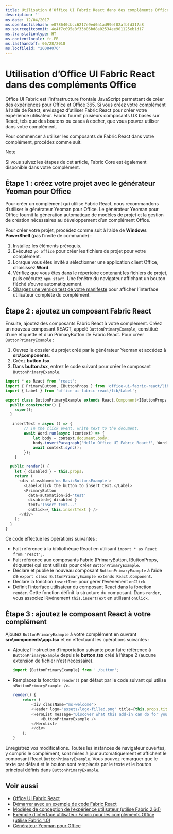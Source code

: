 ```yaml
---
title: Utilisation d’Office UI Fabric React dans des compléments Office
description: ''
ms.date: 12/04/2017
ms.openlocfilehash: e078640cbcc6217e9ed0a1ad99ef02afbfd317a8
ms.sourcegitcommit: 4e4f7c095e8f33b06bd8a02534ee901125eb1d17
ms.translationtype: HT
ms.contentlocale: fr-FR
ms.lasthandoff: 06/28/2018
ms.locfileid: "20084076"
---
```

# <a name="use-office-ui-fabric-react-in-office-add-ins"></a>Utilisation d’Office UI Fabric React dans des compléments Office

Office UI Fabric est l’infrastructure frontale JavaScript permettant de créer des expériences pour Office et Office 365. Si vous créez votre complément à l’aide de React, envisagez d’utiliser Fabric React pour créer votre expérience utilisateur. Fabric fournit plusieurs composants UX basés sur React, tels que des boutons ou cases à cocher, que vous pouvez utiliser dans votre complément.

Pour commencer à utiliser les composants de Fabric React dans votre complément, procédez comme suit.

> [!NOTE]
> Si vous suivez les étapes de cet article, Fabric Core est également disponible dans votre complément.

## <a name="step-1---create-your-project-with-the-yeoman-generator-for-office"></a>Étape 1 : créez votre projet avec le générateur Yeoman pour Office

Pour créer un complément qui utilise Fabric React, nous recommandons d’utiliser le générateur Yeoman pour Office. Le générateur Yeoman pour Office fournit la génération automatique de modèles de projet et la gestion de création nécessaires au développement d’un complément Office.

Pour créer votre projet, procédez comme suit à l’aide de **Windows PowerShell** (pas l’invite de commande) :

1. Installez les éléments prérequis.
2. Exécutez `yo office` pour créer les fichiers de projet pour votre complément.
3. Lorsque vous êtes invité à sélectionner une application client Office, choisissez **Word**.
4. Vérifiez que vous êtes dans le répertoire contenant les fichiers de projet, puis exécutez `npm start`. Une fenêtre du navigateur affichant un bouton fléché s’ouvre automatiquement.
5. [Chargez une version test de votre manifeste](..\testing\test-debug-office-add-ins.md) pour afficher l’interface utilisateur complète du complément.

## <a name="step-2---add-a-fabric-react-component"></a>Étape 2 : ajoutez un composant Fabric React

Ensuite, ajoutez des composants Fabric React à votre complément. Créez un nouveau composant REACT, appelé `ButtonPrimaryExample`, constitué d’une étiquette et d’un PrimaryButton de Fabric React. Pour créer `ButtonPrimaryExample` :

1. Ouvrez le dossier du projet créé par le générateur Yeoman et accédez à **src\components**.
2. Créez **button.tsx**.
3. Dans **button.tsx**, entrez le code suivant pour créer le composant `ButtonPrimaryExample`.

```typescript
import * as React from 'react';
import { PrimaryButton, IButtonProps } from 'office-ui-fabric-react/lib/Button';
import { Label } from 'office-ui-fabric-react/lib/Label';

export class ButtonPrimaryExample extends React.Component<IButtonProps, {}> {
  public constructor() {
    super();
  }

   insertText = async () => {
        // In the click event, write text to the document.
        await Word.run(async (context) => {
            let body = context.document.body;
            body.insertParagraph('Hello Office UI Fabric React!', Word.InsertLocation.end);
            await context.sync();
        });
    }

  public render() {
    let { disabled } = this.props;
    return (
      <div className='ms-BasicButtonsExample'>
        <Label>Click the button to insert text.</Label>
        <PrimaryButton
          data-automation-id='test'
          disabled={ disabled }
          text='Insert text...'
          onClick={ this.insertText } />
      </div>
    );
  }
}
```

Ce code effectue les opérations suivantes :

- Fait référence à la bibliothèque React en utilisant `import * as React from 'react';`.
- Fait référence aux composants Fabric (PrimaryButton, IButtonProps, étiquette) qui sont utilisés pour créer `ButtonPrimaryExample`.
- Déclare et publie le nouveau composant `ButtonPrimaryExample` à l’aide de `export class ButtonPrimaryExample extends React.Component`.
- Déclare la fonction `insertText` pour gérer l’événement `onClick`.
- Définit l’interface utilisateur du composant React dans la fonction `render`. Cette fonction définit la structure du composant. Dans `render`, vous associez l’événement `this.insertText` en utilisant `onClick`.

## <a name="step-3---add-the-react-component-to-your-add-in"></a>Étape 3 : ajoutez le composant React à votre complément

Ajoutez `ButtonPrimaryExample` à votre complément en ouvrant **src\components\app.tsx** et en effectuant les opérations suivantes :

- Ajoutez l’instruction d’importation suivante pour faire référence à `ButtonPrimaryExample` depuis le **button.tsx** créé à l’étape 2 (aucune extension de fichier n’est nécessaire).

  ```typescript
  import {ButtonPrimaryExample} from './button';
  ```

- Remplacez la fonction `render()` par défaut par le code suivant qui utilise `<ButtonPrimaryExample />`.

  ```typescript
  render() {
      return (
          <div className="ms-welcome">
          <Header logo="assets/logo-filled.png" title={this.props.title} message="Welcome" />
          <HeroList message="Discover what this add-in can do for you today!" items={this.state.listItems} >
              <ButtonPrimaryExample />
          </HeroList>
          </div>
      );
  }
  ```

Enregistrez vos modifications. Toutes les instances de navigateur ouvertes, y compris le complément, sont mises à jour automatiquement et affichent le composant React `ButtonPrimaryExample`. Vous pouvez remarquer que le texte par défaut et le bouton sont remplacés par le texte et le bouton principal définis dans `ButtonPrimaryExample`.



## <a name="see-also"></a>Voir aussi

- [Office UI Fabric React](https://dev.office.com/fabric#/)
- [Démarrer avec un exemple de code Fabric React](https://github.com/OfficeDev/Word-Add-in-GettingStartedFabricReact)
- [Modèles de conception de l’expérience utilisateur (utilise Fabric 2.6.1)](https://github.com/OfficeDev/Office-Add-in-UX-Design-Patterns-Code)
- [Exemple d’interface utilisateur Fabric pour les compléments Office (utilise Fabric 1.0)](https://github.com/OfficeDev/Office-Add-in-Fabric-UI-Sample)
- [Générateur Yeoman pour Office](https://github.com/OfficeDev/generator-office)
